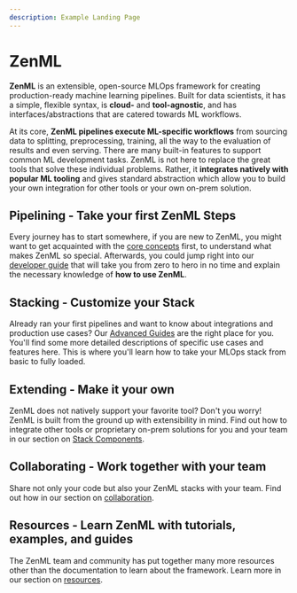 ```yaml
---
description: Example Landing Page
---
```


# ZenML

**ZenML** is an extensible, open-source MLOps framework for creating
production-ready machine learning pipelines. Built
for data scientists, it has a simple, flexible syntax, is **cloud-** and 
**tool-agnostic**, and has interfaces/abstractions that are catered towards 
ML workflows.

At its core, **ZenML pipelines execute ML-specific workflows** from sourcing
data to splitting, preprocessing, training, all the way to the evaluation of 
results and even serving. There are many built-in features to support
common ML development tasks. ZenML is not here to replace the great tools that
solve these individual problems. Rather, it
**integrates natively with popular ML tooling** and gives standard
abstraction which allow you to build your own integration for other tools or 
your own on-prem solution.



## **Pipelining** - Take your first ZenML Steps

Every journey has to start somewhere, if you are new to ZenML, you might want to
get acquainted with the [core concepts](introduction/core-concepts.md) first, 
to understand what makes ZenML so special. Afterwards, you could jump right 
into our [developer guide](developer-guide/getting-started/README.md) that will 
take you from zero to hero in no time and explain the necessary knowledge of 
**how to use ZenML**.

## **Stacking** - Customize your Stack

Already ran your first pipelines and want to know about integrations and
production use cases? Our [Advanced Guides](advanced-guide/README.md) are the 
right place for you. You'll find some more detailed descriptions of specific
use cases and features here. This is where you'll learn how to take your 
MLOps stack from basic to fully loaded.

## **Extending** - Make it your own

ZenML does not natively support your favorite tool? Don't you worry! ZenML is 
built from the ground up with extensibility in mind. Find out how to integrate 
other tools or proprietary on-prem solutions for you and your team in our 
section on [Stack Components](stack-components). 

## **Collaborating** - Work together with your team

Share not only your code but also your ZenML stacks with your team. Find out how
in our section on [collaboration](collaborate). 

## **Resources** - Learn ZenML with tutorials, examples, and guides

The ZenML team and community has put together many more resources other than the 
documentation to learn about the framework. Learn more in our section on [resources](resources/index.md).